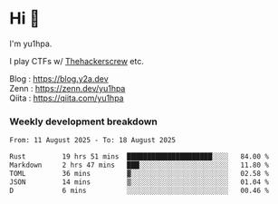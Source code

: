 # Hi 👋

I'm yu1hpa.

I play CTFs w/ [Thehackerscrew](https://www.thehackerscrew.team/) etc.

Blog : https://blog.y2a.dev  
Zenn : https://zenn.dev/yu1hpa  
Qiita : https://qiita.com/yu1hpa  

### Weekly development breakdown

<!--START_SECTION:waka-->

```txt
From: 11 August 2025 - To: 18 August 2025

Rust         19 hrs 51 mins  █████████████████████░░░░   84.00 %
Markdown     2 hrs 47 mins   ███░░░░░░░░░░░░░░░░░░░░░░   11.80 %
TOML         36 mins         ▓░░░░░░░░░░░░░░░░░░░░░░░░   02.58 %
JSON         14 mins         ▒░░░░░░░░░░░░░░░░░░░░░░░░   01.04 %
D            6 mins          ░░░░░░░░░░░░░░░░░░░░░░░░░   00.46 %
```

<!--END_SECTION:waka-->

